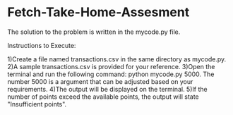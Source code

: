 # Fetch-Take-Home-Assesment
The solution to the problem is written in the mycode.py file.

Instructions to Execute:

  1)Create a file named transactions.csv in the same directory as mycode.py. 
  2)A sample transactions.csv is provided for your reference.
  3)Open the terminal and run the following command: python mycode.py 5000. The number 5000 is a argument that can be adjusted based on your requirements.
  4)The output will be displayed on the terminal.
  5)If the number of points exceed the available points, the output will state "Insufficient points".
